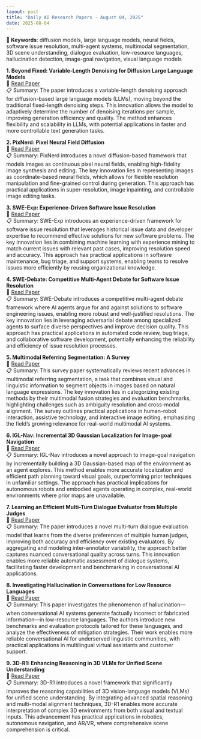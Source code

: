 ```yaml
---
layout: post
title: "Daily AI Research Papers - August 04, 2025"
date: 2025-08-04
---
```


**🔑 Keywords**: diffusion models, large language models, neural fields, software issue resolution, multi-agent systems, multimodal segmentation, 3D scene understanding, dialogue evaluation, low-resource languages, hallucination detection, image-goal navigation, visual language models

**1. Beyond Fixed: Variable-Length Denoising for Diffusion Large Language
  Models**  
🔗 [Read Paper](https://huggingface.co/papers/2508.00819)  
📋 Summary: The paper introduces a variable-length denoising approach for diffusion-based large language models (LLMs), moving beyond the traditional fixed-length denoising steps. This innovation allows the model to adaptively determine the number of denoising iterations per sample, improving generation efficiency and quality. The method enhances flexibility and scalability in LLMs, with potential applications in faster and more controllable text generation tasks.

**2. PixNerd: Pixel Neural Field Diffusion**  
🔗 [Read Paper](https://huggingface.co/papers/2507.23268)  
📋 Summary: PixNerd introduces a novel diffusion-based framework that models images as continuous pixel neural fields, enabling high-fidelity image synthesis and editing. The key innovation lies in representing images as coordinate-based neural fields, which allows for flexible resolution manipulation and fine-grained control during generation. This approach has practical applications in super-resolution, image inpainting, and controllable image editing tasks.

**3. SWE-Exp: Experience-Driven Software Issue Resolution**  
🔗 [Read Paper](https://huggingface.co/papers/2507.23361)  
📋 Summary: SWE-Exp introduces an experience-driven framework for software issue resolution that leverages historical issue data and developer expertise to recommend effective solutions for new software problems. The key innovation lies in combining machine learning with experience mining to match current issues with relevant past cases, improving resolution speed and accuracy. This approach has practical applications in software maintenance, bug triage, and support systems, enabling teams to resolve issues more efficiently by reusing organizational knowledge.

**4. SWE-Debate: Competitive Multi-Agent Debate for Software Issue Resolution**  
🔗 [Read Paper](https://huggingface.co/papers/2507.23348)  
📋 Summary: SWE-Debate introduces a competitive multi-agent debate framework where AI agents argue for and against solutions to software engineering issues, enabling more robust and well-justified resolutions. The key innovation lies in leveraging adversarial debate among specialized agents to surface diverse perspectives and improve decision quality. This approach has practical applications in automated code review, bug triage, and collaborative software development, potentially enhancing the reliability and efficiency of issue resolution processes.

**5. Multimodal Referring Segmentation: A Survey**  
🔗 [Read Paper](https://huggingface.co/papers/2508.00265)  
📋 Summary: This survey paper systematically reviews recent advances in multimodal referring segmentation, a task that combines visual and linguistic information to segment objects in images based on natural language expressions. The key innovation lies in categorizing existing methods by their multimodal fusion strategies and evaluation benchmarks, highlighting challenges such as ambiguity resolution and cross-modal alignment. The survey outlines practical applications in human-robot interaction, assistive technology, and interactive image editing, emphasizing the field’s growing relevance for real-world multimodal AI systems.

**6. IGL-Nav: Incremental 3D Gaussian Localization for Image-goal Navigation**  
🔗 [Read Paper](https://huggingface.co/papers/2508.00823)  
📋 Summary: IGL-Nav introduces a novel approach to image-goal navigation by incrementally building a 3D Gaussian-based map of the environment as an agent explores. This method enables more accurate localization and efficient path planning toward visual goals, outperforming prior techniques in unfamiliar settings. The approach has practical implications for autonomous robots and embodied agents operating in complex, real-world environments where prior maps are unavailable.

**7. Learning an Efficient Multi-Turn Dialogue Evaluator from Multiple Judges**  
🔗 [Read Paper](https://huggingface.co/papers/2508.00454)  
📋 Summary: The paper introduces a novel multi-turn dialogue evaluation model that learns from the diverse preferences of multiple human judges, improving both accuracy and efficiency over existing evaluators. By aggregating and modeling inter-annotator variability, the approach better captures nuanced conversational quality across turns. This innovation enables more reliable automatic assessment of dialogue systems, facilitating faster development and benchmarking in conversational AI applications.

**8. Investigating Hallucination in Conversations for Low Resource Languages**  
🔗 [Read Paper](https://huggingface.co/papers/2507.22720)  
📋 Summary: This paper investigates the phenomenon of hallucination—when conversational AI systems generate factually incorrect or fabricated information—in low-resource languages. The authors introduce new benchmarks and evaluation protocols tailored for these languages, and analyze the effectiveness of mitigation strategies. Their work enables more reliable conversational AI for underserved linguistic communities, with practical applications in multilingual virtual assistants and customer support.

**9. 3D-R1: Enhancing Reasoning in 3D VLMs for Unified Scene Understanding**  
🔗 [Read Paper](https://huggingface.co/papers/2507.23478)  
📋 Summary: 3D-R1 introduces a novel framework that significantly improves the reasoning capabilities of 3D vision-language models (VLMs) for unified scene understanding. By integrating advanced spatial reasoning and multi-modal alignment techniques, 3D-R1 enables more accurate interpretation of complex 3D environments from both visual and textual inputs. This advancement has practical applications in robotics, autonomous navigation, and AR/VR, where comprehensive scene comprehension is critical.
